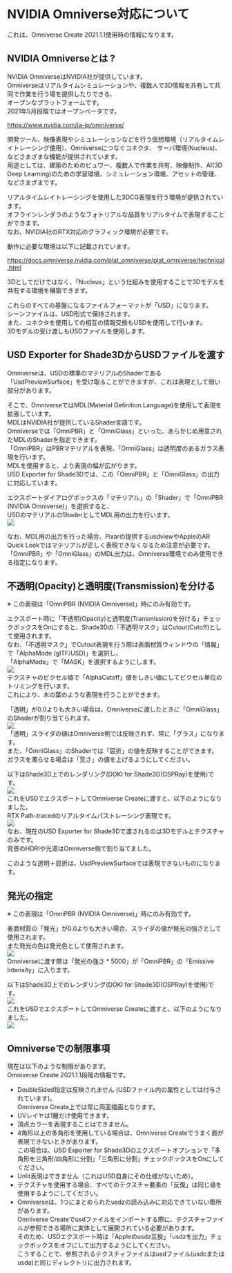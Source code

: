 # NVIDIA Omniverse対応について

これは、Omniverse Create 2021.1.1使用時の情報になります。     

## NVIDIA Omniverseとは ?

NVIDIA OmniverseはNVIDIA社が提供しています。      
Omniverseはリアルタイムシミュレーションや、複数人で3D情報を共有して共同で作業を行う場を提供したりできる、     
オープンなプラットフォームです。      
2021年5月段階ではオープンベータです。      

https://www.nvidia.com/ja-jp/omniverse/

開発ツール、映像表現やシミュレーションなどを行う仮想環境（リアルタイムレイトレーシング使用）、Omniverseにつなぐコネクタ、
サーバ環境(Nucleus)、などさまざまな機能が提供されています。    
用途としては、建築のためのビュワー、複数人で作業を共有、映像制作、AI(3D Deep Learning)のための学習環境、シミュレーション環境、アセットの管理、などさまざまです。     

リアルタイムレイトレーシングを使用した3DCG表現を行う環境が提供されています。     
オフラインレンダラのようなフォトリアルな品質をリアルタイムで表現することができます。      
なお、NVIDIA社のRTX対応のグラフィック環境が必要です。      

動作に必要な環境は以下に記載されています。      

https://docs.omniverse.nvidia.com/plat_omniverse/plat_omniverse/technical.html

3Dとしてだけではなく、「Nucleus」という仕組みを使用することで3Dモデルを共有する環境を構築できます。      

これらのすべての基盤になるファイルフォーマットが「USD」になります。      
シーンファイルは、USD形式で保持されます。      
また、コネクタを使用しての相互の情報交換もUSDを使用して行います。      
3Dモデルの受け渡しもUSDファイルを使用します。     

## USD Exporter for Shade3DからUSDファイルを渡す

Omniverseは、USDの標準のマテリアルのShaderである「UsdPreviewSurface」を受け取ることができますが、これは表現として弱い部分があります。     

そこで、OmniverseではMDL(Material Definition Language)を使用して表現を拡張しています。      
MDLはNVIDIA社が提供しているShader言語です。     
Omniverseでは「OmniPBR」と「OmniGlass」といった、あらかじめ用意されたMDLのShaderを指定できます。       
「OmniPBR」はPBRマテリアルを表現、「OmniGlass」は透明度のあるガラス表現を行います。      
MDLを使用すると、より表現の幅が広がります。      
USD Exporter for Shade3Dでは、この「OmniPBR」と「OmniGlass」の出力に対応しています。      

エクスポートダイアログボックスの「マテリアル」の「Shader」で「OmniPBR (NVIDIA Omniverse)」を選択すると、     
USDのマテリアルのShaderとしてMDL用の出力を行います。     
<img src="../images/usd_export_dlg_03.png" />    

なお、MDL用の出力を行った場合、Pixarの提供するusdviewやAppleのAR Quick Lookではマテリアルが正しく表現できなくなるため注意が必要です。      
「OmniPBR」や「OmniGlass」のMDL出力は、Omniverse環境でのみ使用できる指定になります。     

## 不透明(Opacity)と透明度(Transmission)を分ける

※ この表現は「OmniPBR (NVIDIA Omniverse)」時にのみ有効です。      

エクスポート時に「不透明(Opacity)と透明度(Transmission)を分ける」チェックボックスをOnにすると、Shade3Dの「不透明マスク」はCutout(Cutoff)として使用されます。    
なお、「不透明マスク」でCutout表現を行う際は表面材質ウィンドウの「情報」で「AlphaMode (glTF/USD)」を選択し、      
「AlphaMode」で「MASK」を選択するようにします。     
<img src="../images/usd_export_material_alpha_cutoff_02.png" />    
テクスチャのピクセル値で「AlphaCutoff」値をしきい値にしてピクセル単位のトリミングを行います。     
これにより、木の葉のような表現を行うことができます。      

「透明」が0.0よりも大きい場合は、Omniverseに渡したときに「OmniGlass」のShaderが割り当てられます。     
<img src="../images/usd_export_transparency_01.png" />    
「透明」スライダの値はOmniverse側では反映されず、常に「グラス」になります。      
また、「OmniGlass」のShaderでは「屈折」の値を反映することができます。      
ガラスを濁らせる場合は「荒さ」の値を上げるようにしてください。    

以下はShade3D上でのレンダリング(DOKI for Shade3D(OSPRay)を使用)です。    
<img src="../images/usd_export_transparency_02.jpg" />    
これをUSDでエクスポートしてOmniverse Createに渡すと、以下のようになりました。     
RTX Path-tracedのリアルタイムパストレーシング表現です。     
<img src="../images/usd_export_transparency_03.jpg" />    
なお、現在のUSD Exporter for Shade3Dで渡されるのは3Dモデルとテクスチャのみです。     
背景のHDRIや光源はOmniverse側で割り当てました。     

このような透明＋屈折は、UsdPreviewSurfaceでは表現できないものになります。     

## 発光の指定

※ この表現は「OmniPBR (NVIDIA Omniverse)」時にのみ有効です。      

表面材質の「発光」が0.0よりも大きい場合、スライダの値が発光の強さとして使用されます。      
また発光の色は発光色として使用されます。      
<img src="../images/usd_export_emissive_01.png" />    
Omniverseに渡す際は「発光の強さ * 5000」が「OmniPBR」の「Emissive Intensity」に入ります。      

以下はShade3D上でのレンダリング(DOKI for Shade3D(OSPRay)を使用)です。    
<img src="../images/usd_export_emissive_02.jpg" />    
これをUSDでエクスポートしてOmniverse Createに渡すと、以下のようになりました。     
<img src="../images/usd_export_emissive_03.jpg" />    

## Omniverseでの制限事項

現在は以下のような制限があります。     
Omniverse Create 2021.1.1段階の情報です。     

* DoubleSided指定は反映されません (USDファイル内の属性としては付与されています)。     
Omniverse Create上では常に両面描画となります。      
* UVレイヤは1層だけ使用できます。
* 頂点カラーを表現することはできません。
* 4角形以上の多角形を使用している場合は、Omniverse Createでうまく面が表現できないときがあります。    
この場合は、USD Exporter for Shade3Dのエクスポートオプションで「多角形を三角形/四角形に分割」「三角形に分割」チェックボックスをOnにしてください。    
* Unlit表現はできません（これはUSD自身にその仕様がないため）。
* テクスチャを使用する場合、すべてのテクスチャ要素の「反復」は同じ値を使用するようにしてください。    
* Omniverseは、1つにまとめられたusdzの読み込みに対応できていない箇所があります。      
Omniverse Createでusdファイルをインポートする際に、テクスチャファイルが参照できる場所に実体として展開されている必要があります。     
そのため、USDエクスポート時は「Appleのusdz互換」「usdzを出力」チェックボックスをオフにして出力するようにしてください。    
こうすることで、参照されるテクスチャファイルはusdファイル(usdcまたはusda)と同じディレクトリに出力されます。     
